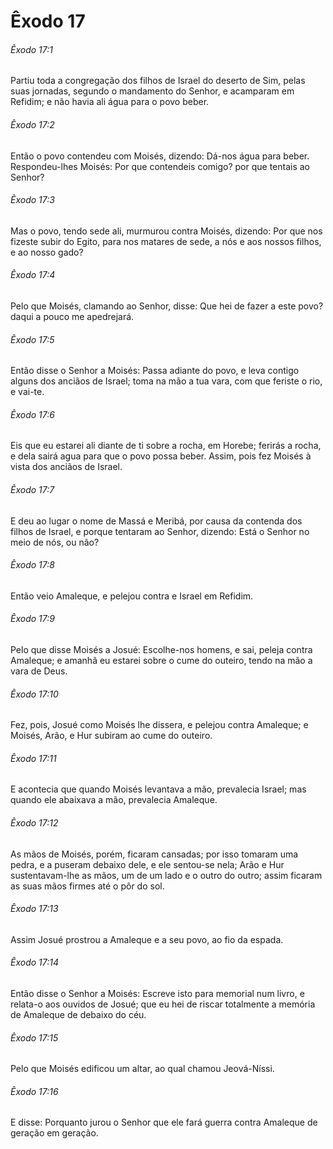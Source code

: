 # Êxodo 17

###### Êxodo 17:1

Partiu toda a congregação dos filhos de Israel do deserto de Sim, pelas suas jornadas, segundo o mandamento do Senhor, e acamparam em Refidim; e não havia ali água para o povo beber.

###### Êxodo 17:2

Então o povo contendeu com Moisés, dizendo: Dá-nos água para beber. Respondeu-lhes Moisés: Por que contendeis comigo? por que tentais ao Senhor?

###### Êxodo 17:3

Mas o povo, tendo sede ali, murmurou contra Moisés, dizendo: Por que nos fizeste subir do Egito, para nos matares de sede, a nós e aos nossos filhos, e ao nosso gado?

###### Êxodo 17:4

Pelo que Moisés, clamando ao Senhor, disse: Que hei de fazer a este povo? daqui a pouco me apedrejará.

###### Êxodo 17:5

Então disse o Senhor a Moisés: Passa adiante do povo, e leva contigo alguns dos anciãos de Israel; toma na mão a tua vara, com que feriste o rio, e vai-te.

###### Êxodo 17:6

Eis que eu estarei ali diante de ti sobre a rocha, em Horebe; ferirás a rocha, e dela sairá agua para que o povo possa beber. Assim, pois fez Moisés à vista dos anciãos de Israel.

###### Êxodo 17:7

E deu ao lugar o nome de Massá e Meribá, por causa da contenda dos filhos de Israel, e porque tentaram ao Senhor, dizendo: Está o Senhor no meio de nós, ou não?

###### Êxodo 17:8

Então veio Amaleque, e pelejou contra e Israel em Refidim.

###### Êxodo 17:9

Pelo que disse Moisés a Josué: Escolhe-nos homens, e sai, peleja contra Amaleque; e amanhã eu estarei sobre o cume do outeiro, tendo na mão a vara de Deus.

###### Êxodo 17:10

Fez, pois, Josué como Moisés lhe dissera, e pelejou contra Amaleque; e Moisés, Arão, e Hur subiram ao cume do outeiro.

###### Êxodo 17:11

E acontecia que quando Moisés levantava a mão, prevalecia Israel; mas quando ele abaixava a mão, prevalecia Amaleque.

###### Êxodo 17:12

As mãos de Moisés, porém, ficaram cansadas; por isso tomaram uma pedra, e a puseram debaixo dele, e ele sentou-se nela; Arão e Hur sustentavam-lhe as mãos, um de um lado e o outro do outro; assim ficaram as suas mãos firmes até o pôr do sol.

###### Êxodo 17:13

Assim Josué prostrou a Amaleque e a seu povo, ao fio da espada.

###### Êxodo 17:14

Então disse o Senhor a Moisés: Escreve isto para memorial num livro, e relata-o aos ouvidos de Josué; que eu hei de riscar totalmente a memória de Amaleque de debaixo do céu.

###### Êxodo 17:15

Pelo que Moisés edificou um altar, ao qual chamou Jeová-Níssi.

###### Êxodo 17:16

E disse: Porquanto jurou o Senhor que ele fará guerra contra Amaleque de geração em geração.

